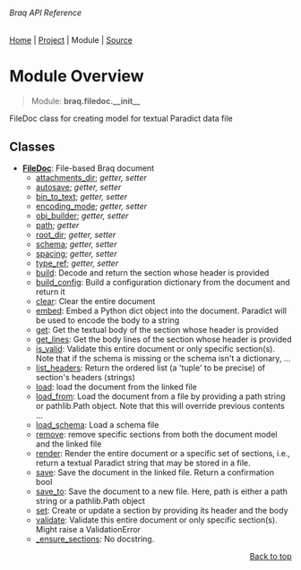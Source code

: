 ###### Braq API Reference
[Home](/docs/api/README.md) | [Project](/README.md) | Module | [Source](/braq/filedoc/__init__.py)

# Module Overview
> Module: **braq.filedoc.\_\_init\_\_**

FileDoc class for creating model for textual Paradict data file

## Classes
- [**FileDoc**](/docs/api/modules/braq/filedoc/__init__/class-FileDoc.md): File-based Braq document
    - [attachments\_dir](/docs/api/modules/braq/filedoc/__init__/class-FileDoc.md#properties-table); _getter, setter_
    - [autosave](/docs/api/modules/braq/filedoc/__init__/class-FileDoc.md#properties-table); _getter, setter_
    - [bin\_to\_text](/docs/api/modules/braq/filedoc/__init__/class-FileDoc.md#properties-table); _getter, setter_
    - [encoding\_mode](/docs/api/modules/braq/filedoc/__init__/class-FileDoc.md#properties-table); _getter, setter_
    - [obj\_builder](/docs/api/modules/braq/filedoc/__init__/class-FileDoc.md#properties-table); _getter, setter_
    - [path](/docs/api/modules/braq/filedoc/__init__/class-FileDoc.md#properties-table); _getter_
    - [root\_dir](/docs/api/modules/braq/filedoc/__init__/class-FileDoc.md#properties-table); _getter, setter_
    - [schema](/docs/api/modules/braq/filedoc/__init__/class-FileDoc.md#properties-table); _getter, setter_
    - [spacing](/docs/api/modules/braq/filedoc/__init__/class-FileDoc.md#properties-table); _getter, setter_
    - [type\_ref](/docs/api/modules/braq/filedoc/__init__/class-FileDoc.md#properties-table); _getter, setter_
    - [build](/docs/api/modules/braq/filedoc/__init__/class-FileDoc.md#build): Decode and return the section whose header is provided
    - [build\_config](/docs/api/modules/braq/filedoc/__init__/class-FileDoc.md#build_config): Build a configuration dictionary from the document and return it
    - [clear](/docs/api/modules/braq/filedoc/__init__/class-FileDoc.md#clear): Clear the entire document
    - [embed](/docs/api/modules/braq/filedoc/__init__/class-FileDoc.md#embed): Embed a Python dict object into the document. Paradict will be used to encode the body to a string
    - [get](/docs/api/modules/braq/filedoc/__init__/class-FileDoc.md#get): Get the textual body of the section whose header is provided
    - [get\_lines](/docs/api/modules/braq/filedoc/__init__/class-FileDoc.md#get_lines): Get the body lines of the section whose header is provided
    - [is\_valid](/docs/api/modules/braq/filedoc/__init__/class-FileDoc.md#is_valid): Validate this entire document or only specific section(s). Note that if the schema is missing or the schema isn't a dictionary, ...
    - [list\_headers](/docs/api/modules/braq/filedoc/__init__/class-FileDoc.md#list_headers): Return the ordered list (a 'tuple' to be precise) of section's headers (strings)
    - [load](/docs/api/modules/braq/filedoc/__init__/class-FileDoc.md#load): load the document from the linked file
    - [load\_from](/docs/api/modules/braq/filedoc/__init__/class-FileDoc.md#load_from): Load the document from a file by providing a path string or pathlib.Path object. Note that this will override previous contents ...
    - [load\_schema](/docs/api/modules/braq/filedoc/__init__/class-FileDoc.md#load_schema): Load a schema file
    - [remove](/docs/api/modules/braq/filedoc/__init__/class-FileDoc.md#remove): remove specific sections from both the document model and the linked file
    - [render](/docs/api/modules/braq/filedoc/__init__/class-FileDoc.md#render): Render the entire document or a specific set of sections, i.e., return a textual Paradict string that may be stored in a file.
    - [save](/docs/api/modules/braq/filedoc/__init__/class-FileDoc.md#save): Save the document in the linked file. Return a confirmation bool
    - [save\_to](/docs/api/modules/braq/filedoc/__init__/class-FileDoc.md#save_to): Save the document to a new file. Here, path is either a path string or a pathlib.Path object
    - [set](/docs/api/modules/braq/filedoc/__init__/class-FileDoc.md#set): Create or update a section by providing its header and the body
    - [validate](/docs/api/modules/braq/filedoc/__init__/class-FileDoc.md#validate): Validate this entire document or only specific section(s). Might raise a ValidationError
    - [\_ensure\_sections](/docs/api/modules/braq/filedoc/__init__/class-FileDoc.md#_ensure_sections): No docstring.

<p align="right"><a href="#braq-api-reference">Back to top</a></p>
